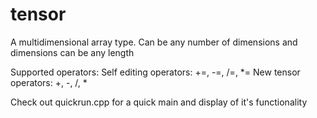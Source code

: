 # tensor
A multidimensional array type. Can be any number of dimensions and dimensions can be any length

Supported operators:
	Self editing operators: +=,	-=,	/=,	*=
	New tensor operators: +, -, /, *

Check out quickrun.cpp for a quick main and display of it's functionality